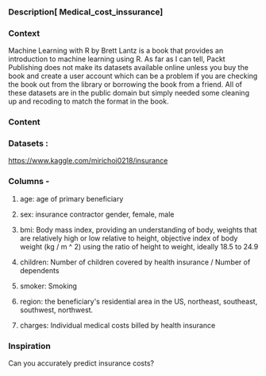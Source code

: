 ### Description[ Medical_cost_inssurance]

### Context

Machine Learning with R by Brett Lantz is a book that provides an introduction to machine learning using R. As far as I can tell, Packt Publishing does not make its datasets available online unless you buy the book and create a user account which can be a problem if you are checking the book out from the library or borrowing the book from a friend. All of these datasets are in the public domain but simply needed some cleaning up and recoding to match the format in the book.

### Content

### Datasets : 
https://www.kaggle.com/mirichoi0218/insurance

### Columns -

1. age: age of primary beneficiary

2. sex: insurance contractor gender, female, male

3. bmi: Body mass index, providing an understanding of body, weights that are relatively high or low relative to height,   objective index of body weight (kg / m ^ 2) using the ratio of height to weight, ideally 18.5 to 24.9
 
4. children: Number of children covered by health insurance / Number of dependents

5. smoker: Smoking

6. region: the beneficiary's residential area in the US, northeast, southeast, southwest, northwest.

7. charges: Individual medical costs billed by health insurance

### Inspiration
Can you accurately predict insurance costs?
